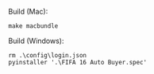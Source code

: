 Build (Mac):
```
make macbundle
```

Build (Windows):
```
rm .\config\login.json
pyinstaller '.\FIFA 16 Auto Buyer.spec'
```